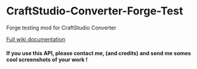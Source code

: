 # CraftStudio-Converter-Forge-Test
Forge testing mod for CraftStudio Converter

[Full wiki documentation](https://github.com/Leviathan-Studio/CraftStudio-Converter-Forge-Test/wiki)

#### If you use this API, please contact me, (and credits) and send me somes cool screenshots of your work !
